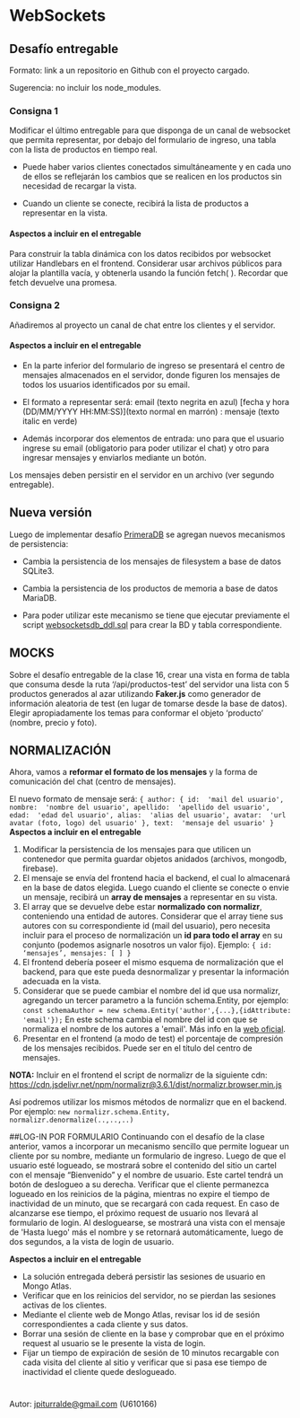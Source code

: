 
  

# WebSockets

  

  

## Desafío entregable

  

Formato: link a un repositorio en Github con el proyecto cargado.

  

Sugerencia: no incluir los node_modules.

  

  

### Consigna 1

  

Modificar el último entregable para que disponga de un canal de websocket que permita representar, por debajo del formulario de ingreso, una tabla con la lista de productos en tiempo real.

  

- Puede haber varios clientes conectados simultáneamente y en cada uno de ellos se reflejarán los cambios que se realicen en los productos sin necesidad de recargar la vista.

  

- Cuando un cliente se conecte, recibirá la lista de productos a representar en la vista.

  

#### Aspectos a incluir en el entregable

  

Para construir la tabla dinámica con los datos recibidos por websocket utilizar Handlebars en el frontend. Considerar usar archivos públicos para alojar la plantilla vacía, y obtenerla usando la función fetch( ). Recordar que fetch devuelve una promesa.

  

  

### Consigna 2

  

Añadiremos al proyecto un canal de chat entre los clientes y el servidor.

  

#### Aspectos a incluir en el entregable

  

- En la parte inferior del formulario de ingreso se presentará el centro de mensajes almacenados en el servidor, donde figuren los mensajes de todos los usuarios identificados por su email.

  

- El formato a representar será: email (texto negrita en azul) [fecha y hora (DD/MM/YYYY HH:MM:SS)](texto normal en marrón) : mensaje (texto italic en verde)

  

- Además incorporar dos elementos de entrada: uno para que el usuario ingrese su email (obligatorio para poder utilizar el chat) y otro para ingresar mensajes y enviarlos mediante un botón.

  

Los mensajes deben persistir en el servidor en un archivo (ver segundo entregable).

  

## Nueva versión

Luego de implementar desafío [PrimeraDB](https://github.com/jpiturralde/cursoBackend/tree/master/PrimeraBD) se agregan nuevos mecanismos de persistencia:

  

- Cambia la persistencia de los mensajes de filesystem a base de datos SQLite3.

- Cambia la persistencia de los productos de memoria a base de datos MariaDB.

- Para poder utilizar este mecanismo se tiene que ejecutar previamente el script [websocketsdb_ddl.sql](https://github.com/jpiturralde/cursoBackend/blob/master/WebSockets/scripts/websocketsdb_ddl.sql) para crear la BD y tabla correspondiente.

## MOCKS

Sobre el desafío entregable de la clase 16, crear una vista en forma de tabla que consuma desde la ruta ‘/api/productos-test’ del servidor una lista con 5 productos generados al azar utilizando **Faker.js** como generador de información aleatoria de test (en lugar de tomarse desde la base de datos). Elegir apropiadamente los temas para conformar el objeto ‘producto’ (nombre, precio y foto).

 ## NORMALIZACIÓN 
 Ahora, vamos a **reformar el formato de los mensajes** y la forma de comunicación del chat (centro de mensajes).

El nuevo formato de mensaje será:
``
{
	author: {
		id:  'mail del usuario',
		nombre:  'nombre del usuario',
		apellido:  'apellido del usuario',
		edad:  'edad del usuario',
		alias:  'alias del usuario',
		avatar:  'url avatar (foto, logo) del usuario'
	},
	text:  'mensaje del usuario'
}
``
**Aspectos a incluir en el entregable**

 1. Modificar la persistencia de los mensajes para que utilicen un contenedor que permita guardar objetos anidados (archivos, mongodb, firebase).
 2. El mensaje se envía del frontend hacia el backend, el cual lo almacenará en la base de datos elegida. Luego cuando el cliente se conecte o envie un mensaje, recibirá un **array de mensajes** a representar en su vista.
 3. El array que se devuelve debe estar **normalizado con normalizr**, conteniendo una entidad de autores. Considerar que el array tiene sus autores con su correspondiente id (mail del usuario), pero necesita incluir para el proceso de normalización un **id para todo el array** en su conjunto (podemos asignarle nosotros un valor fijo). 
	 Ejemplo: ``{ id: ‘mensajes’, mensajes: [ ] }``
 4. El frontend debería poseer el mismo esquema de normalización que el backend, para que este pueda desnormalizar y presentar la información adecuada en la vista.
 5. Considerar que se puede cambiar el nombre del id que usa normalizr, agregando un tercer parametro a la función schema.Entity, por ejemplo:
  ``const schemaAuthor = new schema.Entity('author',{...},{idAttribute: 'email'});`` 
  En este schema cambia el nombre del id con que se normaliza el nombre de los autores a 'email'. Más info en la [web oficial](https://github.com/paularmstrong/normalizr/blob/master/docs/api.md).
 6. Presentar en el frontend (a modo de test) el porcentaje de compresión de los mensajes recibidos. Puede ser en el título del centro de mensajes.

**NOTA:** Incluir en el frontend el script de normalizr de la siguiente cdn: https://cdn.jsdelivr.net/npm/normalizr@3.6.1/dist/normalizr.browser.min.js

Así podremos utilizar los mismos métodos de normalizr que en el backend. Por ejemplo:
``new normalizr.schema.Entity, normalizr.denormalize(..,..,..)``

##LOG-IN POR FORMULARIO
Continuando con el desafío de la clase anterior, vamos a incorporar un mecanismo sencillo que permite loguear un cliente por su nombre, mediante un formulario de ingreso.
Luego de que el usuario esté logueado, se mostrará sobre el contenido del sitio un cartel con el mensaje “Bienvenido” y el nombre de usuario. Este cartel tendrá un botón de deslogueo a su derecha.
Verificar que el cliente permanezca logueado en los reinicios de la página, mientras no expire el tiempo de inactividad de un minuto, que se recargará con cada request. En caso de alcanzarse ese tiempo, el próximo request de usuario nos llevará al formulario de login.
Al desloguearse, se mostrará una vista con el mensaje de 'Hasta luego' más el nombre y se retornará automáticamente, luego de dos segundos, a la vista de login de usuario.

**Aspectos a incluir en el entregable**
 - La solución entregada deberá persistir las sesiones de usuario en Mongo Atlas.
 - Verificar que en los reinicios del servidor, no se pierdan las sesiones activas de los clientes.
 - Mediante el cliente web de Mongo Atlas, revisar los id de sesión correspondientes a cada cliente y sus datos.
 - Borrar una sesión de cliente en la base y comprobar que en el próximo request al usuario se le presente la vista de login.
 - Fijar un tiempo de expiración de sesión de 10 minutos recargable con cada visita del cliente al sitio y verificar que si pasa ese tiempo de inactividad el cliente quede deslogueado.

#
Autor: jpiturralde@gmail.com (U610166)